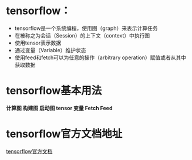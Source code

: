 # tensorflow：
 * tensorflow是一个系统编程，使用图（graph）来表示计算任务
 * 在被称之为会话（Session）的上下文（context）中执行图
 * 使用tensor表示数据
 * 通过变量（Variable）维护状态
 * 使用feed和fetch可以为任意的操作（arbitrary operation）赋值或者从其中获取数据
 
# tensorflow基本用法
  **计算图 构建图 启动图 tensor 变量 Fetch Feed**
 
# tensorflow官方文档地址
  [tensorflow官方文档](http://www.tensorfly.cn/tfdoc/get_started/basic_usage.html)
